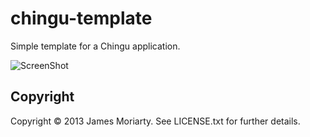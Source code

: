 # chingu-template

Simple template for a Chingu application.

![ScreenShot](https://raw.github.com/jamesmoriarty/chingu-template/master/doc/screenshot-01.jpg)

## Copyright
Copyright © 2013 James Moriarty. See LICENSE.txt for further details.
